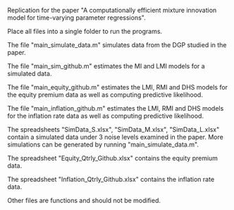 Replication for the paper "A computationally efficient mixture innovation model for time-varying parameter regressions".

Place all files into a single folder to run the programs.

The file "main_simulate_data.m" simulates data from the DGP studied in the paper.

The file "main_sim_github.m" estimates the MI and LMI models for a simulated data.

The file "main_equity_github.m" estimates the LMI, RMI and DHS models for the equity premium data as well as computing predictive likelihood.

The file "main_inflation_github.m" estimates the LMI, RMI and DHS models for the inflation rate data as well as computing predictive likelihood.

The spreadsheets "SimData_S.xlsx", "SimData_M.xlsx", "SimData_L.xlsx" contain a simulated data under 3 noise levels examined in the paper. More simulations can be generated by running "main_simulate_data.m".

The spreadsheet "Equity_Qtrly_Github.xlsx" contains the equity premium data.

The spreadsheet "Inflation_Qtrly_Github.xlsx" contains the inflation rate data.

Other files are functions and should not be modified.
